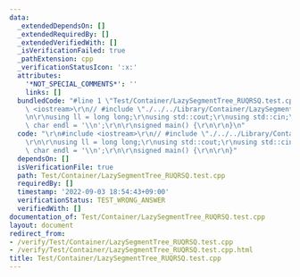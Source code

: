 ```yaml
---
data:
  _extendedDependsOn: []
  _extendedRequiredBy: []
  _extendedVerifiedWith: []
  _isVerificationFailed: true
  _pathExtension: cpp
  _verificationStatusIcon: ':x:'
  attributes:
    '*NOT_SPECIAL_COMMENTS*': ''
    links: []
  bundledCode: "#line 1 \"Test/Container/LazySegmentTree_RUQRSQ.test.cpp\"\n\r\n#include\
    \ <iostream>\r\n// #include \"./../../Library/Container/LazySegmentTree.hpp\"\r\
    \n\r\nusing ll = long long;\r\nusing std::cout;\r\nusing std::cin;\r\nconstexpr\
    \ char endl = '\\n';\r\n\r\nsigned main() {\r\n\r\n}\n"
  code: "\r\n#include <iostream>\r\n// #include \"./../../Library/Container/LazySegmentTree.hpp\"\
    \r\n\r\nusing ll = long long;\r\nusing std::cout;\r\nusing std::cin;\r\nconstexpr\
    \ char endl = '\\n';\r\n\r\nsigned main() {\r\n\r\n}"
  dependsOn: []
  isVerificationFile: true
  path: Test/Container/LazySegmentTree_RUQRSQ.test.cpp
  requiredBy: []
  timestamp: '2022-09-03 18:54:43+09:00'
  verificationStatus: TEST_WRONG_ANSWER
  verifiedWith: []
documentation_of: Test/Container/LazySegmentTree_RUQRSQ.test.cpp
layout: document
redirect_from:
- /verify/Test/Container/LazySegmentTree_RUQRSQ.test.cpp
- /verify/Test/Container/LazySegmentTree_RUQRSQ.test.cpp.html
title: Test/Container/LazySegmentTree_RUQRSQ.test.cpp
---
```

